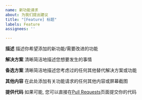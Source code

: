 ```yaml
---
name: 新功能请求
about: 为我们提出建议
title: "[Feature] 标题"
labels: Feature
assignees: ''

---
```


**描述**
描述你希望添加的新功能/需要改进的功能

**解决方案**
清晰简洁地描述您想要发生的事情

**备选方案**
清晰简洁地描述您考虑过的任何其他替代解决方案或功能

**其他内容**
在此处添加有关功能请求的任何其他内容或屏幕截图

**提供代码**
如果可能, 您可以直接在[Pull Requests](https://github.com/UniScratch/GitScratchFrontend/pulls)页面提交你的代码
